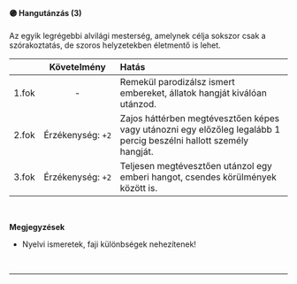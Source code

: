 #### 🟣 Hangutánzás (3)

Az egyik legrégebbi alvilági mesterség, amelynek célja sokszor csak a szórakoztatás, de szoros helyzetekben életmentő is lehet.

| |  Követelmény | Hatás  |
| :----------- | :-----------: | :----------- |
| 1.fok | - | Remekül parodizálsz ismert embereket, állatok hangját kiválóan utánzod. |
| 2.fok | Érzékenység:&nbsp;`+2` | Zajos háttérben megtévesztően képes vagy utánozni egy előzőleg legalább 1 percig beszélni hallott személy hangját. |
| 3.fok | Érzékenység:&nbsp;`+2` | Teljesen megtévesztően utánzol egy emberi hangot, csendes körülmények között is. |

<br />

**Megjegyzések**

- Nyelvi ismeretek, faji különbségek nehezítenek!

<br />

---

